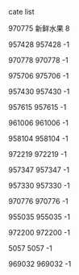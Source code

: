 cate list

970775 新鲜水果 8

957428 957428 -1

970778 970778 -1

975706 975706 -1

957430 957430 -1

957615 957615 -1

961006 961006 -1

958104 958104 -1

972219 972219 -1

957347 957347 -1

957330 957330 -1

970776 970776 -1

955035 955035 -1

972200 972200 -1

5057 5057 -1

969032 969032 -1

